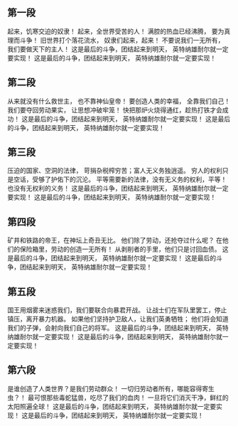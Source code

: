 ## 第一段

起来，饥寒交迫的奴隶！ 起来，全世界受苦的人！ 满腔的热血已经沸腾， 要为真理而斗争！ 旧世界打个落花流水， 奴隶们起来，起来！ 不要说我们一无所有， 我们要做天下的主人！ 这是最后的斗争，团结起来到明天， 英特纳雄耐尔就一定要实现！ 这是最后的斗争，团结起来到明天， 英特纳雄耐尔就一定要实现！

## 第二段

从来就没有什么救世主， 也不靠神仙皇帝！ 要创造人类的幸福， 全靠我们自己！ 我们要夺回劳动果实， 让思想冲破牢笼！ 快把那炉火烧得通红，趁热打铁才会成功！ 这是最后的斗争，团结起来到明天， 英特纳雄耐尔就一定要实现！ 这是最后的斗争，团结起来到明天， 英特纳雄耐尔就一定要实现！

## 第三段

压迫的国家、空洞的法律， 苛捐杂税榨穷苦；富人无义务独逍遥。 穷人的权利只是空话，受够了护佑下的沉沦。 平等需要新的法律，没有无义务的权利，平等！ 也没有无权利的义务！ 这是最后的斗争，团结起来到明天， 英特纳雄耐尔就一定要实现！ 这是最后的斗争，团结起来到明天， 英特纳雄耐尔就一定要实现！

## 第四段

矿井和铁路的帝王，在神坛上奇丑无比。 他们除了劳动，还抢夺过什么呢？ 在他们的保险箱里，劳动的创造一无所有！ 从剥削者的手里，他们只是讨回血债。 这是最后的斗争，团结起来到明天， 英特纳雄耐尔就一定要实现！ 这是最后的斗争，团结起来到明天， 英特纳雄耐尔就一定要实现！

## 第五段

国王用烟雾来迷惑我们，我们要联合向暴君开战。 让战士们在军队里罢工，停止镇压，离开暴力机器。 如果他们坚持护卫敌人，让我们英勇牺牲； 他们将会知道我们的子弹，会射向我们自己的将军。 这是最后的斗争，团结起来到明天， 英特纳雄耐尔就一定要实现！ 这是最后的斗争，团结起来到明天， 英特纳雄耐尔就一定要实现！

## 第六段

是谁创造了人类世界？是我们劳动群众！ 一切归劳动者所有，哪能容得寄生虫？！ 最可恨那些毒蛇猛兽，吃尽了我们的血肉！ 一旦将它们消灭干净，鲜红的太阳照遍全球！ 这是最后的斗争，团结起来到明天， 英特纳雄耐尔就一定要实现！ 这是最后的斗争，团结起来到明天， 英特纳雄耐尔就一定要实现！